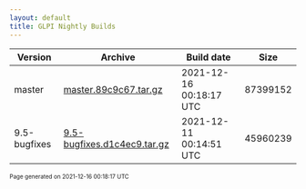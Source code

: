 ```yaml
---
layout: default
title: GLPI Nightly Builds
---
```


Version|Archive|Build date|Size
---|---|---|---
master|[master.89c9c67.tar.gz](master.89c9c67.tar.gz)|2021-12-16 00:18:17 UTC|87399152
9.5-bugfixes|[9.5-bugfixes.d1c4ec9.tar.gz](9.5-bugfixes.d1c4ec9.tar.gz)|2021-12-11 00:14:51 UTC|45960239

<font size="1">Page generated on 2021-12-16 00:18:17 UTC</font>
